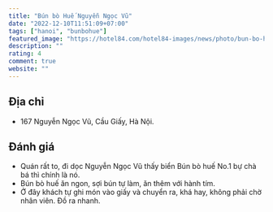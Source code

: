 ```yaml
---
title: "Bún bò Huế Nguyễn Ngọc Vũ"
date: "2022-12-10T11:51:09+07:00"
tags: ["hanoi", "bunbohue"]
featured_image: "https://hotel84.com/hotel84-images/news/photo/bun-bo-hue-quan-quan.jpg"
description: ""
rating: 4
comment: true
website: ""
---
```


## Địa chỉ

- 167 Nguyễn Ngọc Vũ, Cầu Giấy, Hà Nội.

## Đánh giá

- Quán rất to, đi dọc Nguyễn Ngọc Vũ thấy biển Bún bò huế No.1 bự chà bá thì chính là nó.
- Bún bò huế ăn ngon, sợi bún tự làm, ăn thêm với hành tím.
- Ở đây khách tự ghi món vào giấy và chuyển ra, khá hay, không phải chờ nhân viên. Đồ ra nhanh.